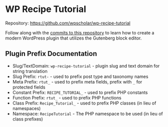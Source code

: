 # WP Recipe Tutorial

Repository: https://github.com/wpscholar/wp-recipe-tutorial

Follow along with the [commits to this repository](https://github.com/wpscholar/wp-recipe-tutorial/commits/master) to learn how to create a modern WordPress plugin that utilizes the Gutenberg block editor.

## Plugin Prefix Documentation

- Slug/TextDomain: `wp-recipe-tutorial` - plugin slug and text domain for string translation
- Slug Prefix: `rtut-` - used to prefix post type and taxonomy names
- Meta Prefix: `rtut_` - used to prefix meta fields, prefix with `_` for protected fields
- Constant Prefix: `RECIPE_TUTORIAL_` - used to prefix PHP constants
- Function Prefix: `rtut_` - used to prefix PHP functions
- Class Prefix: `Recipe_Tutorial_` - used to prefix PHP classes (in lieu of namespaces)
- Namespace: `RecipeTutorial` - The PHP namespace to be used (in lieu of class prefixes)
